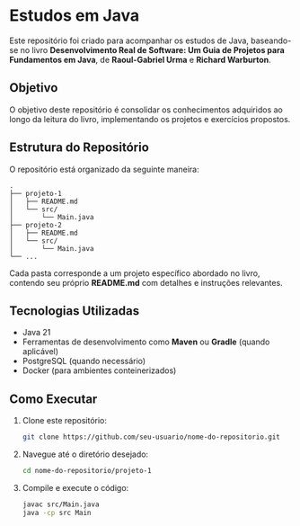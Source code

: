 # Estudos em Java

Este repositório foi criado para acompanhar os estudos de Java, baseando-se no livro **Desenvolvimento Real de Software: Um Guia de Projetos para Fundamentos em Java**, de **Raoul-Gabriel Urma** e **Richard Warburton**.

## Objetivo

O objetivo deste repositório é consolidar os conhecimentos adquiridos ao longo da leitura do livro, implementando os projetos e exercícios propostos.

## Estrutura do Repositório

O repositório está organizado da seguinte maneira:

```
.
├── projeto-1
│   ├── README.md
│   └── src/
│       └── Main.java
├── projeto-2
│   ├── README.md
│   └── src/
│       └── Main.java
└── ...
```

Cada pasta corresponde a um projeto específico abordado no livro, contendo seu próprio **README.md** com detalhes e instruções relevantes.

## Tecnologias Utilizadas

- Java 21
- Ferramentas de desenvolvimento como **Maven** ou **Gradle** (quando aplicável)
- PostgreSQL (quando necessário)
- Docker (para ambientes conteinerizados)

## Como Executar

1. Clone este repositório:
   ```bash
   git clone https://github.com/seu-usuario/nome-do-repositorio.git
   ```
2. Navegue até o diretório desejado:
   ```bash
   cd nome-do-repositorio/projeto-1
   ```
3. Compile e execute o código:
   ```bash
   javac src/Main.java
   java -cp src Main
   ```
